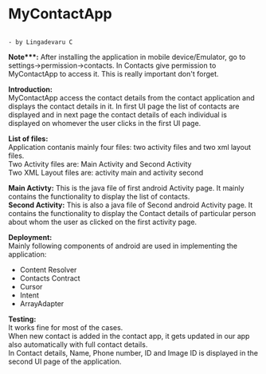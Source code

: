 # MyContactApp 
                                                                                                                  - by Lingadevaru C

__Note***:__ After installing the application in mobile device/Emulator, go to settings->permission->contacts. 
In Contacts give permission to MyContactApp to access it. This is really important don't forget.

__Introduction:__<br/>
MyContactApp access the contact details from the contact application and displays the contact details in it. In first UI page the list of contacts are displayed and in next page the contact details of each individual is displayed on whomever the user clicks in the first UI page.

__List of files:__<br/>
Application contanis mainly four files: two activity files and two xml layout files.<br/>
Two Activity files are: Main Activity and Second Activity<br/>
Two XML Layout files are: activity main and activity second

__Main Activty:__ This is the java file of first android Activity page. It mainly contains the functionality to display the list of contacts.<br/>
__Second Activity:__ This is also a java file of Second android Activity page. It contains the functionality to display the Contact details of particular person about whom the user as clicked on the first activity page.<br/>

__Deployment:__<br/>
Mainly following components of android are used in implementing the application:<br/>
* Content Resolver
* Contacts Contract
* Cursor
* Intent
* ArrayAdapter

__Testing:__<br/>
It works fine for most of the cases.<br/>
When new contact is added in the contact app, it gets updated in our app also automatically with full contact details.<br/>
In Contact details, Name, Phone number, ID and Image ID is displayed in the second UI page of the application.



